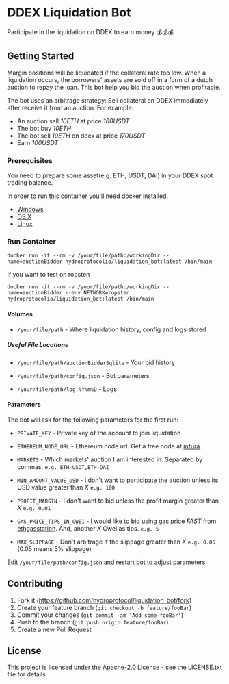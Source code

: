 # DDEX Liquidation Bot

Participate in the liquidation on DDEX to earn money 💰💰💰

## Getting Started

Margin positions will be liquidated if the collateral rate too low. 
When a liquidation occurs, the borrowers' assets are sold off in a form of a dutch auction to repay the loan. 
This bot help you bid the auction when profitable.

The bot uses an arbitrage strategy: Sell collateral on DDEX immediately after receive it from an auction. For example:

 - An auction sell *10ETH* at price *160USDT*
 - The bot buy *10ETH*
 - The bot sell *10ETH* on ddex at price *170USDT*
 - Earn *100USDT*

### Prerequisites

You need to prepare some asset(e.g. ETH, USDT, DAI) in your DDEX spot trading balance. 

In order to run this container you'll need docker installed.

* [Windows](https://docs.docker.com/windows/started)
* [OS X](https://docs.docker.com/mac/started/)
* [Linux](https://docs.docker.com/linux/started/)

### Run Container

```shell
docker run -it --rm -v /your/file/path:/workingDir --name=auctionBidder hydroprotocolio/liquidation_bot:latest /bin/main
```

If you want to test on ropsten

```shell
docker run -it --rm -v /your/file/path:/workingDir --name=auctionBidder --env NETWORK=ropsten hydroprotocolio/liquidation_bot:latest /bin/main
```

#### Volumes

* `/your/file/path` - Where liquidation history, config and logs stored

##### Useful File Locations

* `/your/file/path/auctionBidderSqlite` - Your bid history
  
* `/your/file/path/config.json` - Bot parameters

* `/your/file/path/log.%Y%m%D` - Logs

#### Parameters

The bot will ask for the following parameters for the first run:

* `PRIVATE_KEY` - Private key of the account to join liquidation

* `ETHEREUM_NODE_URL` - Ethereum node url. Get a free node at [infura](https://infura.io).

* `MARKETS` - Which markets' auction I am interested in. Separated by commas. `e.g. ETH-USDT,ETH-DAI` 
	
* `MIN_AMOUNT_VALUE_USD` - I don't want to participate the auction unless its USD value greater than *X* `e.g. 100`

* `PROFIT_MARGIN` - I don't want to bid unless the profit margin greater than *X* `e.g. 0.01`
	
* `GAS_PRICE_TIPS_IN_GWEI` - I would like to bid using gas price *FAST* from [ethgasstation](https://ethgasstation.info/). And, another *X* Gwei as tips. `e.g. 5`

* `MAX_SLIPPAGE` - Don't arbitrage if the slippage greater than *X* `e.g. 0.05` (0.05 means 5% slippage) 

Edit `/your/file/path/config.json` and restart bot to adjust parameters.

## Contributing

1. Fork it (<https://github.com/hydroprotocol/liquidation_bot/fork>)
2. Create your feature branch (`git checkout -b feature/fooBar`)
3. Commit your changes (`git commit -am 'Add some fooBar'`)
4. Push to the branch (`git push origin feature/fooBar`)
5. Create a new Pull Request

## License

This project is licensed under the Apache-2.0 License - see the [LICENSE.txt](LICENSE.txt) file for details
